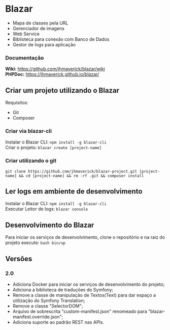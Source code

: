 # Blazar

* Mapa de classes pela URL
* Gerenciador de imagens
* Web Service
* Biblioteca para conexão com Banco de Dados
* Gestor de logs para aplicação

### Documentação

**Wiki:** https://github.com/jhmaverick/blazar/wiki \
**PHPDoc:** https://jhmaverick.github.io/blazar/

## Criar um projeto utilizando o Blazar

Requisitos:

* Git
* Composer

### Criar via blazar-cli

Instalar o Blazar CLI: `npm install -g blazar-cli`\
Criar o projeto: `blazar create [project-name]`


### Criar utilizando o git

`git clone https://github.com/jhmaverick/blazar-project.git [project-name] && cd [project-name] && rm -rf .git && composer install`


## Ler logs em ambiente de desenvolvimento

Instalar o Blazar CLI: `npm install -g blazar-cli`\
Executar Leitor de logs: `blazar console`


## Desenvolvimento do Blazar

Para iniciar os serviços de desenvolvimento, clone o repositório e na raiz do projeto execute: `bash bin/up`


## Versões

### 2.0

* Adiciona Docker para iniciar os serviços de desenvolvimento do projeto;
* Adiciona a biblioteca de traduções do Symfony;
* Remove a classe de manipulação de Textos(Text) para dar espaço a utilização do Symfony Translation;
* Remove a classe "SelectorDOM";
* Arquivo de sobrescrita "custom-manifest.json" renomeado para "blazar-manifest.override.json";
* Adiciona suporte ao padrão REST nas APIs.
